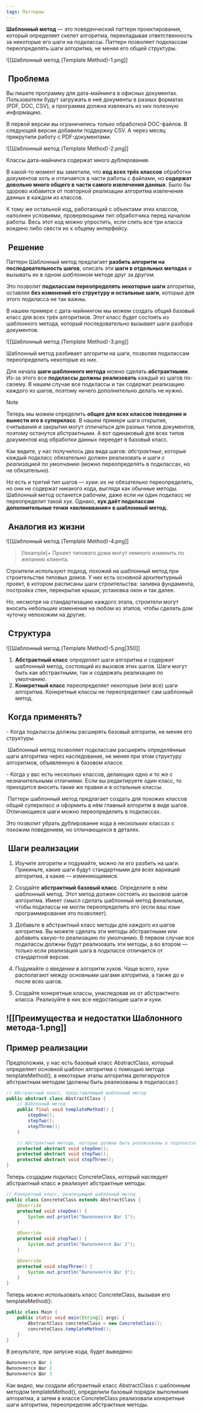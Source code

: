 ```yaml
---
tags: Паттерны
---
```


**Шаблонный метод** — это поведенческий паттерн проектирования, который определяет скелет алгоритма, перекладывая ответственность за некоторые его шаги на подклассы. Паттерн позволяет подклассам переопределять шаги алгоритма, не меняя его общей структуры.

![[Шаблонный метод (Template Method)-1.png]]

##  Проблема

Вы пишете программу для дата-майнинга в офисных документах. Пользователи будут загружать в неё документы в разных форматах (PDF, DOC, CSV), а программа должна извлекать из них полезную информацию.

В первой версии вы ограничились только обработкой DOC-файлов. В следующей версии добавили поддержку CSV. А через месяц прикрутили работу с PDF-документами.

![[Шаблонный метод (Template Method)-2.png]]

Классы дата-майнинга содержат много дублирования.

В какой-то момент вы заметили, что **код всех трёх классов** обработки документов хоть и отличается в части работы с файлами, но **содержат довольно много общего в части самого извлечения данных**. Было бы здорово избавится от повторной реализации алгоритма извлечения данных в каждом из классов.

К тому же остальной код, работающий с объектами этих классов, наполнен условиями, проверяющими тип обработчика перед началом работы. Весь этот код можно упростить, если слить все три класса воедино либо свести их к общему интерфейсу.

##  Решение

Паттерн Шаблонный метод предлагает **разбить алгоритм на последовательность шагов**, описать эти **шаги в отдельных методах** и вызывать их в одном _шаблонном_ методе друг за другом.

Это позволит **подклассам переопределять некоторые шаги** алгоритма, оставляя **без изменений его структуру и остальные шаги**, которые для этого подкласса не так важны.

В нашем примере с дата-майнингом мы можем создать общий базовый класс для всех трёх алгоритмов. Этот класс будет состоять из шаблонного метода, который последовательно вызывает шаги разбора документов.

![[Шаблонный метод (Template Method)-3.png]]

Шаблонный метод разбивает алгоритм на шаги, позволяя подклассам переопределить некоторые из них.

Для начала **шаги шаблонного метода** можно сделать **абстрактными**. Из-за этого все **подклассы** **должны** **реализовать** каждый из шагов по-своему. В нашем случае все подклассы и так содержат реализацию каждого из шагов, поэтому ничего дополнительно делать не нужно.

>[!note]
>Теперь мы можем определить **общее для всех классов поведение и вынести его в суперкласс**. В нашем примере шаги открытия, считывания и закрытия могут отличаться для разных типов документов, поэтому останутся абстрактными. А вот одинаковый для всех типов документов код обработки данных переедет в базовый класс.

Как видите, у нас получилось два вида шагов: _абстрактные_, которые каждый подкласс обязательно должен реализовать и шаги _с реализацией по умолчанию_ (можно переопределять в подклассах, но не обязательно).

Но есть и третий тип шагов — _хуки_: их не обязательно переопределять, но они не содержат никакого кода, выглядя как обычные методы. Шаблонный метод останется рабочим, даже если ни один подкласс не переопределит такой хук. Однако, **хук даёт подклассам дополнительные точки «вклинивания» в шаблонный метод.**

##  Аналогия из жизни

![[Шаблонный метод (Template Method)-4.png]]
>[!example]+
Проект типового дома могут немного изменить по желанию клиента.
>
Строители используют подход, похожий на шаблонный метод при строительстве типовых домов. У них есть основной архитектурный проект, в котором расписаны шаги строительства: заливка фундамента, постройка стен, перекрытие крыши, установка окон и так далее.
>
Но, несмотря на стандартизацию каждого этапа, строители могут вносить небольшие изменения на любом из этапов, чтобы сделать дом чуточку непохожим на другие.

##  Структура

![[Шаблонный метод (Template Method)-5.png|350]]

1. **Абстрактный класс** определяет шаги алгоритма и содержит шаблонный метод, состоящий из вызовов этих шагов. Шаги могут быть как абстрактными, так и содержать реализацию по умолчанию.
2. **Конкретный класс** переопределяет некоторые (или все) шаги алгоритма. Конкретные классы не переопределяют сам шаблонный метод.

##  Когда применять?

- Когда подклассы должны расширять базовый алгоритм, не меняя его структуры.

 Шаблонный метод позволяет подклассам расширять определённые шаги алгоритма через наследование, не меняя при этом структуру алгоритмов, объявленную в базовом классе.

- Когда у вас есть несколько классов, делающих одно и то же с незначительными отличиями. Если вы редактируете один класс, то приходится вносить такие же правки и в остальные классы.

 Паттерн шаблонный метод предлагает создать для похожих классов общий суперкласс и оформить в нём главный алгоритм в виде шагов. Отличающиеся шаги можно переопределить в подклассах.

Это позволит убрать дублирование кода в нескольких классах с похожим поведением, но отличающихся в деталях.

##  Шаги реализации

1. Изучите алгоритм и подумайте, можно ли его разбить на шаги. Прикиньте, какие шаги будут стандартными для всех вариаций алгоритма, а какие — изменяющимися.

2. Создайте **абстрактный базовый класс**. Определите в нём шаблонный метод. Этот метод должен состоять из вызовов шагов алгоритма. Имеет смысл сделать шаблонный метод финальным, чтобы подклассы не могли переопределить его (если ваш язык программирования это позволяет).

3. Добавьте в абстрактный класс методы для каждого из шагов алгоритма. Вы можете сделать эти методы абстрактными или добавить какую-то реализацию по умолчанию. В первом случае все подклассы _должны_ будут реализовать эти методы, а во втором — только если реализация шага в подклассе отличается от стандартной версии.

4. Подумайте о введении в алгоритм хуков. Чаще всего, хуки располагают между основными шагами алгоритма, а также до и после всех шагов.

5. Создайте конкретные классы, унаследовав их от абстрактного класса. Реализуйте в них все недостающие шаги и хуки.
## ![[Преимущества и недостатки Шаблонного метода-1.png]]

## Пример реализации

Предположим, у нас есть базовый класс AbstractClass, который определяет основной шаблон алгоритма с помощью метода templateMethod(), а некоторые этапы алгоритма делегируются абстрактным методам (должны быть реализованы в подклассах:)
```java
// Абстрактный класс, представляющий шаблонный метод
public abstract class AbstractClass {
    // Шаблонный метод
    public final void templateMethod() {
        stepOne();
        stepTwo();
        stepThree();
    }

    // Абстрактные методы, которые должны быть реализованы в подклассах
    protected abstract void stepOne();
    protected abstract void stepTwo();
    protected abstract void stepThree();
}
```
Теперь создадим подкласс ConcreteClass, который наследует абстрактный класс и реализует абстрактные методы:
```java
// Конкретный класс, реализующий шаблонный метод
public class ConcreteClass extends AbstractClass {
    @Override
    protected void stepOne() {
        System.out.println("Выполняется Шаг 1");
    }

    @Override
    protected void stepTwo() {
        System.out.println("Выполняется Шаг 2");
    }

    @Override
    protected void stepThree() {
        System.out.println("Выполняется Шаг 3");
    }
}
```

Теперь можно использовать класс ConcreteClass, вызывая его templateMethod():
```java
public class Main {
    public static void main(String[] args) {
        AbstractClass concreteClass = new ConcreteClass();
        concreteClass.templateMethod();
    }
}

```

В результате, при запуске кода, будет выведено:
```java
Выполняется Шаг 1
Выполняется Шаг 2
Выполняется Шаг 3
```

Как видно, мы создали абстрактный класс AbstractClass с шаблонным методом
templateMethod(), определили базовый порядок выполнения алгоритма, а затем в классе ConcreteClass реализовали конкретные шаги алгоритма, переопределяя абстрактные методы.
